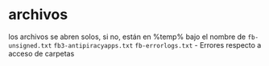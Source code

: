 # archivos
los archivos se abren solos, si no, están en %temp% bajo el nombre de
`fb-unsigned.txt`
`fb3-antipiracyapps.txt`
`fb-errorlogs.txt` - Errores respecto a acceso de carpetas
